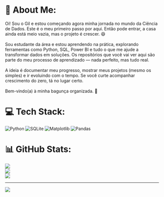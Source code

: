 # 💫 About Me:
Oi! Sou o Gil e estou começando agora minha jornada no mundo da Ciência de Dados. Este é o meu primeiro passo por aqui. Então pode entrar, a casa ainda está meio vazia, mas o projeto é crescer. 😄<br><br>Sou estudante da área e estou aprendendo na prática, explorando ferramentas como Python, SQL, Power BI e tudo o que me ajude a transformar dados em soluções. Os repositórios que você vai ver aqui são parte do meu processo de aprendizado — nada perfeito, mas tudo real.<br><br>A ideia é documentar meu progresso, mostrar meus projetos (mesmo os simples) e ir evoluindo com o tempo. Se você curte acompanhar crescimento do zero, tá no lugar certo.<br><br>Bem-vindo(a) à minha bagunça organizada. 🚀


# 💻 Tech Stack:
![Python](https://img.shields.io/badge/python-3670A0?style=for-the-badge&logo=python&logoColor=ffdd54) ![SQLite](https://img.shields.io/badge/sqlite-%2307405e.svg?style=for-the-badge&logo=sqlite&logoColor=white) ![Matplotlib](https://img.shields.io/badge/Matplotlib-%23ffffff.svg?style=for-the-badge&logo=Matplotlib&logoColor=black) ![Pandas](https://img.shields.io/badge/pandas-%23150458.svg?style=for-the-badge&logo=pandas&logoColor=white)
# 📊 GitHub Stats:
![](https://github-readme-stats.vercel.app/api?username=Gil-Barbosa&theme=vue&hide_border=false&include_all_commits=false&count_private=false)<br/>
![](https://nirzak-streak-stats.vercel.app/?user=Gil-Barbosa&theme=vue&hide_border=false)<br/>
![](https://github-readme-stats.vercel.app/api/top-langs/?username=Gil-Barbosa&theme=vue&hide_border=false&include_all_commits=false&count_private=false&layout=compact)

---
[![](https://visitcount.itsvg.in/api?id=Gil-Barbosa&icon=0&color=0)](https://visitcount.itsvg.in)

<!-- Proudly created with GPRM ( https://gprm.itsvg.in ) -->
